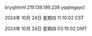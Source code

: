 brysjhhrhl 219.139.199.238 yqqlmgsycl

2024年 10月 24日 星期四 11:10:02 CST

2024年 10月 24日 星期四 03:10:02 GMT
